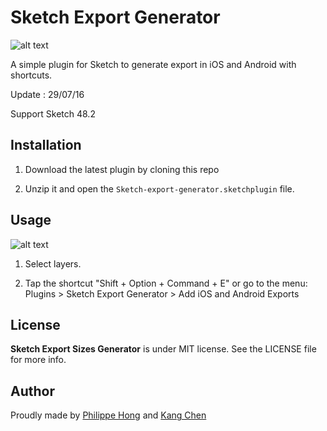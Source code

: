 Sketch Export Generator
=============================

![alt text](http://philippehong.com/download/SketchExportGenerator.png "Logo Sketch Export Generator")

A simple plugin for Sketch to generate export in iOS and Android with shortcuts.

Update : 29/07/16

Support Sketch 48.2

Installation
------------

1. Download the latest plugin by cloning this repo

2. Unzip it and open the `Sketch-export-generator.sketchplugin` file.

Usage
-----

![alt text](http://philippehong.com/download/sketchgeneratorexport.gif "Logo Sketch Export Generator")

1. Select layers.

2. Tap the shortcut "Shift + Option + Command + E" or go to the menu: Plugins > Sketch Export Generator > Add iOS and Android Exports


License
-------

**Sketch Export Sizes Generator** is under MIT license. See the LICENSE file for more info.

Author
------

Proudly made by [Philippe Hong](http://philippehong.com) and [Kang Chen](http://Kangchen.me)

